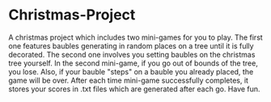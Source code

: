 # Christmas-Project
A christmas project which includes two mini-games for you to play. The first one features baubles generating in random places on a tree until it is fully decorated. The second one involves you setting baubles on the christmas tree yourself. In the second mini-game, if you go out of bounds of the tree, you lose. Also, if your bauble "steps" on a bauble you already placed, the game will be over. After each time mini-game successfully completes, it stores your scores in .txt files which are generated after each go. Have fun.
